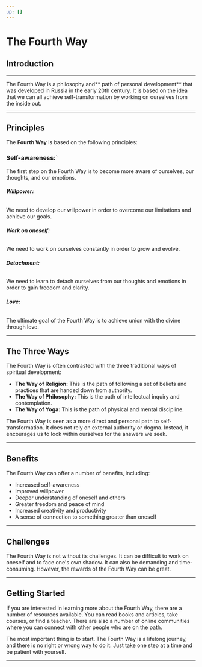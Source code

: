 ```yaml
---
up: []
---
```

# The Fourth Way

## Introduction
---
The Fourth Way is a philosophy and** path of personal development** that was developed in Russia in the early 20th century. It is based on the idea that we can all achieve self-transformation by working on ourselves from the inside out.

---
## Principles

The **Fourth Way** is based on the following principles:

### **Self-awareness:**`
The first step on the Fourth Way is to become more aware of ourselves, our thoughts, and our emotions.
###### **Willpower:**
We need to develop our willpower in order to overcome our limitations and achieve our goals.
###### **Work on oneself:**
We need to work on ourselves constantly in order to grow and evolve.
###### **Detachment:**
We need to learn to detach ourselves from our thoughts and emotions in order to gain freedom and clarity.
###### **Love:**
The ultimate goal of the Fourth Way is to achieve union with the divine through love.

---
## The Three Ways

The Fourth Way is often contrasted with the three traditional ways of spiritual development:

* **The Way of Religion:** This is the path of following a set of beliefs and practices that are handed down from authority.
* **The Way of Philosophy:** This is the path of intellectual inquiry and contemplation.
* **The Way of Yoga:** This is the path of physical and mental discipline.

The Fourth Way is seen as a more direct and personal path to self-transformation. It does not rely on external authority or dogma. Instead, it encourages us to look within ourselves for the answers we seek.

---
## Benefits

The Fourth Way can offer a number of benefits, including:

* Increased self-awareness
* Improved willpower
* Deeper understanding of oneself and others
* Greater freedom and peace of mind
* Increased creativity and productivity
* A sense of connection to something greater than oneself

---
## Challenges

The Fourth Way is not without its challenges. It can be difficult to work on oneself and to face one's own shadow. It can also be demanding and time-consuming. However, the rewards of the Fourth Way can be great.

---
## Getting Started

If you are interested in learning more about the Fourth Way, there are a number of resources available. You can read books and articles, take courses, or find a teacher. There are also a number of online communities where you can connect with other people who are on the path.

The most important thing is to start. The Fourth Way is a lifelong journey, and there is no right or wrong way to do it. Just take one step at a time and be patient with yourself.


























---